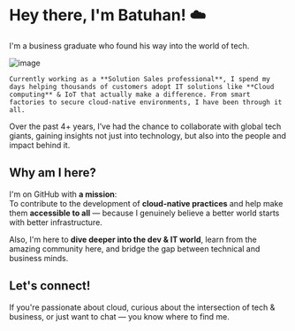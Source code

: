 # Hey there, I'm Batuhan! ☁️
I'm a business graduate who found his way into the world of tech.

![image](https://github.com/user-attachments/assets/f59ee96b-99ed-48e4-bee4-21a6ea59266f)

    Currently working as a **Solution Sales professional**, I spend my days helping thousands of customers adopt IT solutions like **Cloud computing** & IoT that actually make a difference. From smart factories to secure cloud-native environments, I have been through it all.
Over the past 4+ years, I’ve had the chance to collaborate with global tech giants, gaining insights not just into technology, but also into the people and impact behind it.

## Why am I here?

I'm on GitHub with **a mission**:  
To contribute to the development of **cloud-native practices** and help make them **accessible to all** — because I genuinely believe a better world starts with better infrastructure.

Also, I'm here to **dive deeper into the dev & IT world**, learn from the amazing community here, and bridge the gap between technical and business minds.

## Let's connect!

If you're passionate about cloud, curious about the intersection of tech & business, or just want to chat — you know where to find me.

> 
